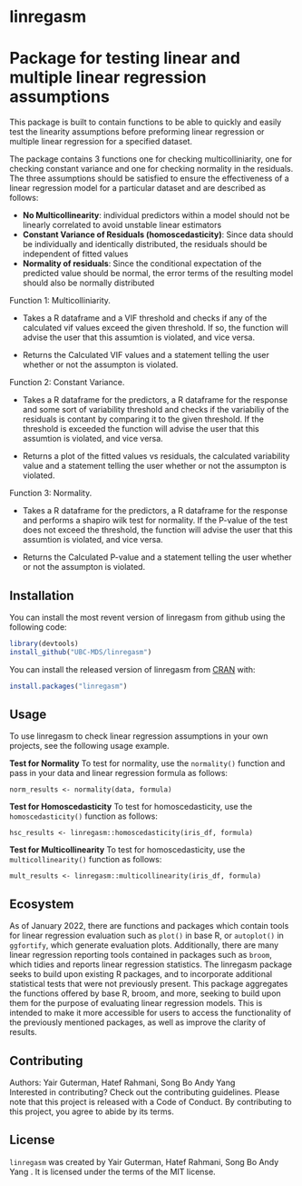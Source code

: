 
<!-- README.md is generated from README.Rmd. Please edit that file -->

# linregasm

# Package for testing linear and multiple linear regression assumptions

This package is built to contain functions to be able to quickly and
easily test the linearity assumptions before preforming linear
regression or multiple linear regression for a specified dataset.

The package contains 3 functions one for checking multicolliniarity, one
for checking constant variance and one for checking normality in the
residuals. The three assumptions should be satisfied to ensure the
effectiveness of a linear regression model for a particular dataset and
are described as follows:

-   **No Multicollinearity**: individual predictors within a model
    should not be linearly correlated to avoid unstable linear
    estimators
-   **Constant Variance of Residuals (homoscedasticity)**: Since data
    should be individually and identically distributed, the residuals
    should be independent of fitted values
-   **Normality of residuals**: Since the conditional expectation of the
    predicted value should be normal, the error terms of the resulting
    model should also be normally distributed

Function 1: Multicolliniarity.

-   Takes a R dataframe and a VIF threshold and checks if any of the
    calculated vif values exceed the given threshold. If so, the
    function will advise the user that this assumtion is violated, and
    vice versa.

-   Returns the Calculated VIF values and a statement telling the user
    whether or not the assumpton is violated.

Function 2: Constant Variance.

-   Takes a R dataframe for the predictors, a R dataframe for the
    response and some sort of variability threshold and checks if the
    variabiliy of the residuals is contant by comparing it to the given
    threshold. If the threshold is exceeded the function will advise the
    user that this assumtion is violated, and vice versa.

-   Returns a plot of the fitted values vs residuals, the calculated
    variability value and a statement telling the user whether or not
    the assumpton is violated.

Function 3: Normality.

-   Takes a R dataframe for the predictors, a R dataframe for the
    response and performs a shapiro wilk test for normality. If the
    P-value of the test does not exceed the threshold, the function will
    advise the user that this assumtion is violated, and vice versa.

-   Returns the Calculated P-value and a statement telling the user
    whether or not the assumpton is violated.

## Installation

You can install the most revent version of linregasm from github using
the following code:

``` r
library(devtools)
install_github("UBC-MDS/linregasm")
```

You can install the released version of linregasm from
[CRAN](https://CRAN.R-project.org) with:

``` r
install.packages("linregasm")
```

## Usage

To use linregasm to check linear regression assumptions in your own
projects, see the following usage example.

**Test for Normality** To test for normality, use the `normality()`
function and pass in your data and linear regression formula as follows:

    norm_results <- normality(data, formula)

**Test for Homoscedasticity** To test for homoscedasticity, use the
`homoscedasticity()` function as follows:

    hsc_results <- linregasm::homoscedasticity(iris_df, formula)

**Test for Multicollinearity** To test for homoscedasticity, use the
`multicollinearity()` function as follows:

    mult_results <- linregasm::multicollinearity(iris_df, formula)

## Ecosystem

As of January 2022, there are functions and packages which contain tools
for linear regression evaluation such as `plot()` in base R, or
`autoplot()` in `ggfortify`, which generate evaluation plots.
Additionally, there are many linear regression reporting tools contained
in packages such as `broom`, which tidies and reports linear regression
statistics. The linregasm package seeks to build upon existing R
packages, and to incorporate additional statistical tests that were not
previously present. This package aggregates the functions offered by
base R, broom, and more, seeking to build upon them for the purpose of
evaluating linear regression models. This is intended to make it more
accessible for users to access the functionality of the previously
mentioned packages, as well as improve the clarity of results.

## Contributing

Authors: Yair Guterman, Hatef Rahmani, Song Bo Andy Yang  
Interested in contributing? Check out the contributing guidelines.
Please note that this project is released with a Code of Conduct. By
contributing to this project, you agree to abide by its terms.

## License

`linregasm` was created by Yair Guterman, Hatef Rahmani, Song Bo Andy
Yang . It is licensed under the terms of the MIT license.
